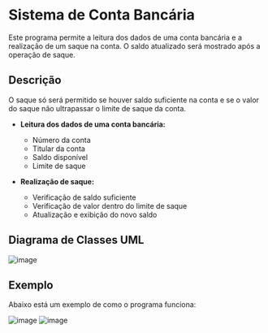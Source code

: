 # Sistema de Conta Bancária

Este programa permite a leitura dos dados de uma conta bancária e a realização de um saque na conta. O saldo atualizado será mostrado após a operação de saque. 

## Descrição

O saque só será permitido se houver saldo suficiente na conta e se o valor do saque não ultrapassar o limite de saque da conta.

- **Leitura dos dados de uma conta bancária:**
  - Número da conta
  - Titular da conta
  - Saldo disponível
  - Limite de saque

- **Realização de saque:**
  - Verificação de saldo suficiente
  - Verificação de valor dentro do limite de saque
  - Atualização e exibição do novo saldo


## Diagrama de Classes UML

![image](https://github.com/user-attachments/assets/6b23548e-1f8b-4336-8895-8c6694363f2d)

## Exemplo

Abaixo está um exemplo de como o programa funciona:

![image](https://github.com/user-attachments/assets/8cdbda19-39fb-46d2-b038-bdfd2818d847)
![image](https://github.com/user-attachments/assets/01a9747e-4f5a-4378-8216-075ca9fa22c9)
